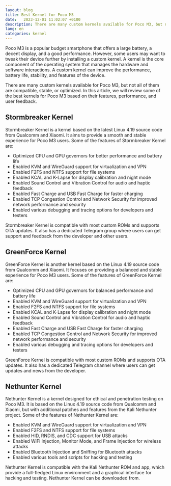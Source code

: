 ```yaml
---
layout: blog
title: Best Kernel for Poco M3
date:   2023-12-01 11:02:07 +0100
description: There are many custom kernels available for Poco M3, but not all of them are compatible, stable, or optimized. In this article, we will review some of the best kernels for Poco M3 based on their features, performance, and user feedback.
lang: en
categories: kernel
---
```



Poco M3 is a popular budget smartphone that offers a large battery, a decent display, and a good performance. However, some users may want to tweak their device further by installing a custom kernel. A kernel is the core component of the operating system that manages the hardware and software interactions. A custom kernel can improve the performance, battery life, stability, and features of the device.

There are many custom kernels available for Poco M3, but not all of them are compatible, stable, or optimized. In this article, we will review some of the best kernels for Poco M3 based on their features, performance, and user feedback.

## Stormbreaker Kernel

Stormbreaker Kernel is a kernel based on the latest Linux 4.19 source code from Qualcomm and Xiaomi. It aims to provide a smooth and stable experience for Poco M3 users. Some of the features of Stormbreaker Kernel are:

- Optimized CPU and GPU governors for better performance and battery life
- Enabled KVM and WireGuard support for virtualization and VPN
- Enabled F2FS and NTFS support for file systems
- Enabled KCAL and K-Lapse for display calibration and night mode
- Enabled Sound Control and Vibration Control for audio and haptic feedback
- Enabled Fast Charge and USB Fast Charge for faster charging
- Enabled TCP Congestion Control and Network Security for improved network performance and security
- Enabled various debugging and tracing options for developers and testers

Stormbreaker Kernel is compatible with most custom ROMs and supports OTA updates. It also has a dedicated Telegram group where users can get support and feedback from the developer and other users.

## GreenForce Kernel

GreenForce Kernel is another kernel based on the Linux 4.19 source code from Qualcomm and Xiaomi. It focuses on providing a balanced and stable experience for Poco M3 users. Some of the features of GreenForce Kernel are:

- Optimized CPU and GPU governors for balanced performance and battery life
- Enabled KVM and WireGuard support for virtualization and VPN
- Enabled F2FS and NTFS support for file systems
- Enabled KCAL and K-Lapse for display calibration and night mode
- Enabled Sound Control and Vibration Control for audio and haptic feedback
- Enabled Fast Charge and USB Fast Charge for faster charging
- Enabled TCP Congestion Control and Network Security for improved network performance and security
- Enabled various debugging and tracing options for developers and testers

GreenForce Kernel is compatible with most custom ROMs and supports OTA updates. It also has a dedicated Telegram channel where users can get updates and news from the developer.

## Nethunter Kernel

Nethunter Kernel is a kernel designed for ethical and penetration testing on Poco M3. It is based on the Linux 4.19 source code from Qualcomm and Xiaomi, but with additional patches and features from the Kali Nethunter project. Some of the features of Nethunter Kernel are:

- Enabled KVM and WireGuard support for virtualization and VPN
- Enabled F2FS and NTFS support for file systems
- Enabled HID, RNDIS, and CDC support for USB attacks
- Enabled WiFi Injection, Monitor Mode, and Frame Injection for wireless attacks
- Enabled Bluetooth Injection and Sniffing for Bluetooth attacks
- Enabled various tools and scripts for hacking and testing

Nethunter Kernel is compatible with the Kali Nethunter ROM and app, which provide a full-fledged Linux environment and a graphical interface for hacking and testing. Nethunter Kernel can be downloaded from.

